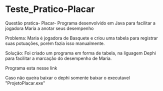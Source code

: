 # Teste_Pratico-Placar
Questão pratica- Placar- Programa desenvolvido em Java para facilitar a jogadora Maria a anotar seus desempenho

Problema: Maria é jogadora de Basquete e criou uma tabela para registrar suas potuações, porém fazia isso manualmente.

Solução: Foi criado um programa em forma de tabela, na liguagem Dephi para facilitar a marcação do desempenho de Maria.

Programa esta nesse link 

Caso não queira baixar o dephi somente baixar o executavel "ProjetoPlacar.exe"
